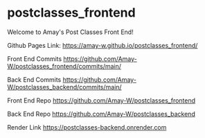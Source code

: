 # postclasses_frontend

Welcome to Amay's Post Classes Front End!

Github Pages Link:
https://amay-w.github.io/postclasses_frontend/

Front End Commits
https://github.com/Amay-W/postclasses_frontend/commits/main/

Back End Commits
https://github.com/Amay-W/postclasses_backend/commits/main/

Front End Repo
https://github.com/Amay-W/postclasses_frontend

Back End Repo
https://github.com/Amay-W/postclasses_backend

Render Link
https://postclasses-backend.onrender.com
